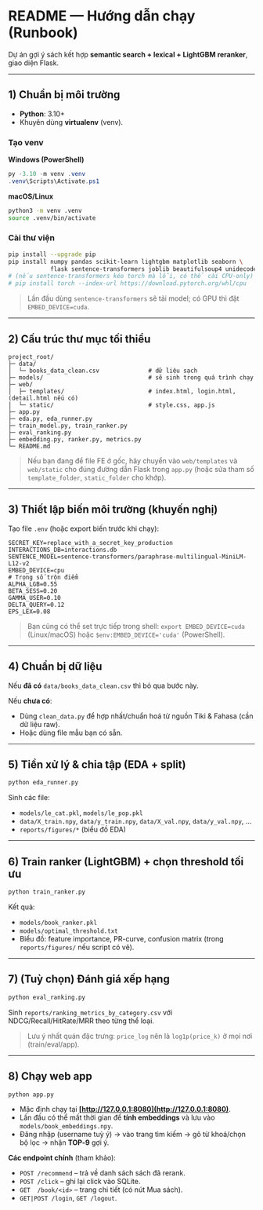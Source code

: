 # README — Hướng dẫn chạy (Runbook)

Dự án gợi ý sách kết hợp **semantic search + lexical + LightGBM reranker**, giao diện Flask.

---

## 1) Chuẩn bị môi trường

* **Python**: 3.10+
* Khuyên dùng **virtualenv** (venv).

### Tạo venv

**Windows (PowerShell)**

```powershell
py -3.10 -m venv .venv
.venv\Scripts\Activate.ps1
```

**macOS/Linux**

```bash
python3 -m venv .venv
source .venv/bin/activate
```

### Cài thư viện

```bash
pip install --upgrade pip
pip install numpy pandas scikit-learn lightgbm matplotlib seaborn \
            flask sentence-transformers joblib beautifulsoup4 unidecode pyvi tqdm
# (nếu sentence-transformers kéo torch mà lỗi, có thể cài CPU-only)
# pip install torch --index-url https://download.pytorch.org/whl/cpu
```

> Lần đầu dùng `sentence-transformers` sẽ tải model; có GPU thì đặt `EMBED_DEVICE=cuda`.

---

## 2) Cấu trúc thư mục tối thiểu

```
project_root/
├─ data/
│  └─ books_data_clean.csv              # dữ liệu sạch
├─ models/                              # sẽ sinh trong quá trình chạy
├─ web/
│  ├─ templates/                        # index.html, login.html, (detail.html nếu có)
│  └─ static/                           # style.css, app.js
├─ app.py
├─ eda.py, eda_runner.py
├─ train_model.py, train_ranker.py
├─ eval_ranking.py
├─ embedding.py, ranker.py, metrics.py
└─ README.md
```

> Nếu bạn đang để file FE ở gốc, hãy chuyển vào `web/templates` và `web/static` cho đúng đường dẫn Flask trong `app.py` (hoặc sửa tham số `template_folder`, `static_folder` cho khớp).

---

## 3) Thiết lập biến môi trường (khuyến nghị)

Tạo file `.env` (hoặc export biến trước khi chạy):

```
SECRET_KEY=replace_with_a_secret_key_production
INTERACTIONS_DB=interactions.db
SENTENCE_MODEL=sentence-transformers/paraphrase-multilingual-MiniLM-L12-v2
EMBED_DEVICE=cpu
# Trọng số trộn điểm
ALPHA_LGB=0.55
BETA_SESS=0.20
GAMMA_USER=0.10
DELTA_QUERY=0.12
EPS_LEX=0.08
```

> Bạn cũng có thể set trực tiếp trong shell: `export EMBED_DEVICE=cuda` (Linux/macOS) hoặc `$env:EMBED_DEVICE='cuda'` (PowerShell).

---

## 4) Chuẩn bị dữ liệu

Nếu **đã có** `data/books_data_clean.csv` thì bỏ qua bước này.

Nếu **chưa có**:

* Dùng `clean_data.py` để hợp nhất/chuẩn hoá từ nguồn Tiki & Fahasa (cần dữ liệu raw).
* Hoặc dùng file mẫu bạn có sẵn.

---

## 5) Tiền xử lý & chia tập (EDA + split)

```bash
python eda_runner.py
```

Sinh các file:

* `models/le_cat.pkl`, `models/le_pop.pkl`
* `data/X_train.npy`, `data/y_train.npy`, `data/X_val.npy`, `data/y_val.npy`, ...
* `reports/figures/*` (biểu đồ EDA)

---

## 6) Train ranker (LightGBM) + chọn threshold tối ưu

```bash
python train_ranker.py
```

Kết quả:

* `models/book_ranker.pkl`
* `models/optimal_threshold.txt`
* Biểu đồ: feature importance, PR-curve, confusion matrix (trong `reports/figures/` nếu script có vẽ).

---

## 7) (Tuỳ chọn) Đánh giá xếp hạng

```bash
python eval_ranking.py
```

Sinh `reports/ranking_metrics_by_category.csv` với NDCG/Recall/HitRate/MRR theo từng thể loại.

> Lưu ý nhất quán đặc trưng: `price_log` nên là `log1p(price_k)` ở mọi nơi (train/eval/app).

---

## 8) Chạy web app

```bash
python app.py
```

* Mặc định chạy tại **[http://127.0.0.1:8080](http://127.0.0.1:8080)**.
* Lần đầu có thể mất thời gian để **tính embeddings** và lưu vào `models/book_embeddings.npy`.
* Đăng nhập (username tuỳ ý) → vào trang tìm kiếm → gõ từ khoá/chọn bộ lọc → nhận **TOP‑9** gợi ý.

**Các endpoint chính** (tham khảo):

* `POST /recommend` – trả về danh sách sách đã rerank.
* `POST /click`     – ghi lại click vào SQLite.
* `GET  /book/<id>` – trang chi tiết (có nút Mua sách).
* `GET|POST /login`, `GET /logout`.
